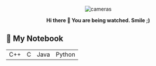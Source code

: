 
<p align="center"> <img src="https://user-images.githubusercontent.com/98553439/229244259-d7908fcb-d55a-40bf-a947-0d1a08c5e529.gif" alt="cameras"/> </p>
<p align="center"><b>Hi there 👋 You are being watched. Smile ;)</b></p>

## 📒 My Notebook
|  |  |  |  |
| -------- | -------- | -------- | -------- |
| C++ | C | Java | Python

<!--
**Imokfine/Imokfine** is a ✨ _special_ ✨ repository because its `README.md` (this file) appears on your GitHub profile.

Here are some ideas to get you started:

- 🔭 I’m currently working on ...
- 🌱 I’m currently learning ...
- 👯 I’m looking to collaborate on ...
- 🤔 I’m looking for help with ...
- 💬 Ask me about ...
- 📫 How to reach me: ...
- 😄 Pronouns: ...
- ⚡ Fun fact: ...
-->
